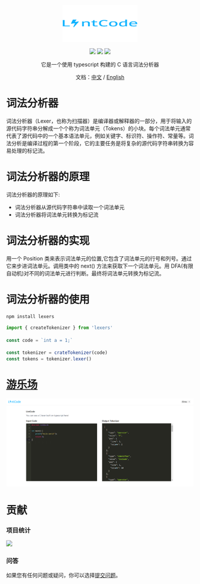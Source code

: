 <p align="center">
    <img src="./public/accets/lintcode.svg" width="200" height="100">
</p>

<p align="center">
    <img src="https://img.shields.io/badge/TypeScript-ES5+-blue.svg">
    <img src="https://img.shields.io/badge/Document-中文/English-orange.svg">
    <img src="https://img.shields.io/badge/License-MIT-green.svg">
</p>

<div align="center">
    <p>它是一个使用 typescript 构建的 C 语言词法分析器</p>
    <p>文档：<a href="/README.zh-CN.md">中文</a> / <a href="/README.md">English</a></p>
</div>

# 词法分析器

词法分析器（Lexer，也称为扫描器）是编译器或解释器的一部分，用于将输入的源代码字符串分解成一个个称为词法单元（Tokens）的小块。每个词法单元通常代表了源代码中的一个基本语法单元，例如关键字、标识符、操作符、常量等。词法分析是编译过程的第一个阶段，它的主要任务是将复杂的源代码字符串转换为容易处理的标记流。

# 词法分析器的原理

词法分析器的原理如下:

-   词法分析器从源代码字符串中读取一个词法单元
-   词法分析器将词法单元转换为标记流

# 词法分析器的实现

用一个 Position 类来表示词法单元的位置,它包含了词法单元的行号和列号。通过它来步进词法单元。调用类中的 next() 方法来获取下一个词法单元。用 DFA(有限自动机)对不同的词法单元进行判断。最终将词法单元转换为标记流。

# 词法分析器的使用

```shell
npm install lexers
```

```typescript
import { createTokenizer } from 'lexers'

const code = `int a = 1;`

const tokenizer = crateTokenizer(code)
const tokens = tokenizer.lexer()
```

# [游乐场](https://lexer-ten.vercel.app/)

<div align="center">
    <img src="./public/accets/playground.png">
</div>

# 贡献

### 项目统计

<a href="https://starchart.cc/xie392/lexer"><img src="https://starchart.cc/xie392/lexer.svg" width="700"></a>


### 问答
如果您有任何问题或疑问，你可以选择[提交问题](https://github.com/xie392/lexer/issues/new)。
